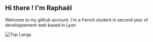 ## Hi there ! I'm Raphaël 


Welcome to my github account. I'm a french student in second year of developpement web based in Lyon

![Top Langs](https://github-readme-stats.vercel.app/api/top-langs/?username=raphaelmoynat&hide_progress=true)
